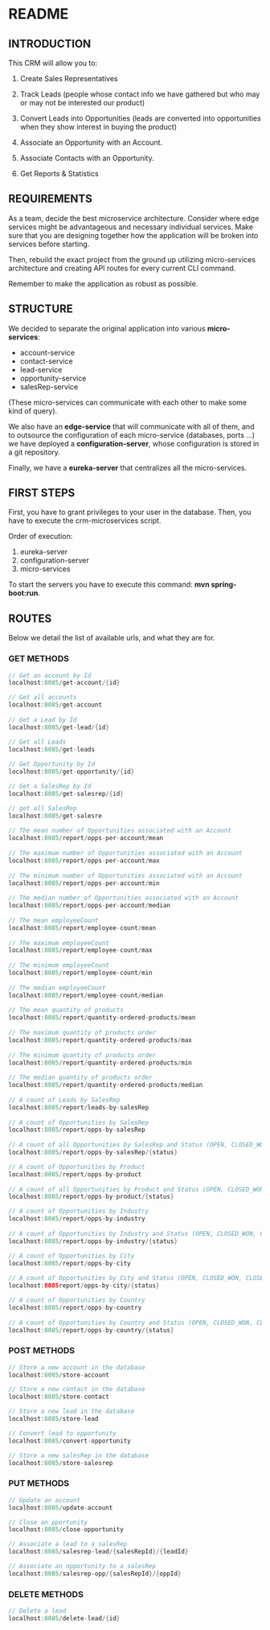 # README



## INTRODUCTION

This CRM will allow you to:


1. Create Sales Representatives

2. Track Leads (people whose contact info we have gathered but who may or may not be interested our product)

3. Convert Leads into Opportunities (leads are converted into opportunities when they show interest in buying the product)

4. Associate an Opportunity with an Account.

5. Associate Contacts with an Opportunity.

6. Get Reports & Statistics


## REQUIREMENTS

As a team, decide the best microservice architecture. Consider where edge services might be advantageous and necessary individual services. Make sure that you are designing together how the application will be broken into services before starting.

Then, rebuild the exact project from the ground up utilizing micro-services architecture and creating API routes for every current CLI command. 

Remember to make the application as robust as possible.



## STRUCTURE

We decided to separate the original application into various **micro-services**:

- account-service
- contact-service
- lead-service
- opportunity-service
- salesRep-service

(These micro-services can communicate with each other to make some kind of query).

We also have an **edge-service** that will communicate with all of them, and to outsource the configuration of each micro-service (databases, ports ...) we have deployed a **configuration-server**, whose configuration is stored in a git repository.

Finally, we have a **eureka-server** that centralizes all the micro-services.



## FIRST STEPS

First, you have to grant privileges to your user in the database. Then, you have to execute the crm-microservices script.

Order of execution:

1. eureka-server
2. configuration-server
3. micro-services

To start the servers you have to execute this command: **mvn spring-boot:run**.



## ROUTES

Below we detail the list of available urls, and what they are for.

### GET METHODS

```java
// Get an account by Id
localhost:8085/get-account/{id}

// Get all accounts
localhost:8085/get-account
    
// Get a Lead by Id
localhost:8085/get-lead/{id}

// Get all Leads
localhost:8085/get-leads
    
// Get Opportunity by Id
localhost:8085/get-opportunity/{id}

// Get a SalesRep by Id
localhost:8085/get-salesrep/{id}

// get all SalesRep
localhost:8085/get-salesre
    
// The mean number of Opportunities associated with an Account   
localhost:8085/report/opps-per-account/mean
    
// The maximum number of Opportunities associated with an Account
localhost:8085/report/opps-per-account/max
    
// The minimum number of Opportunities associated with an Account
localhost:8085/report/opps-per-account/min
    
// The median number of Opportunities associated with an Account
localhost:8085/report/opps-per-account/median
    
// The mean employeeCount
localhost:8085/report/employee-count/mean
    
// The maximum employeeCount
localhost:8085/report/employee-count/max
    
// The minimum employeeCount
localhost:8085/report/employee-count/min
    
// The median employeeCount
localhost:8085/report/employee-count/median
    
// The mean quantity of products
localhost:8085/report/quantity-ordered-products/mean
    
// The maximum quantity of products order
localhost:8085/report/quantity-ordered-products/max
    
// The minimum quantity of products order 
localhost:8085/report/quantity-ordered-products/min
    
// The median quantity of products order
localhost:8085/report/quantity-ordered-products/median
    
// A count of Leads by SalesRep
localhost:8085/report/leads-by-salesRep
    
// A count of Opportunities by SalesRep
localhost:8085/report/opps-by-salesRep
    
// A count of all Opportunities by SalesRep and Status (OPEN, CLOSED_WON, CLOSED_LOST)
localhost:8085/report/opps-by-salesRep/{status}

// A count of Opportunities by Product
localhost:8085/report/opps-by-product
    
// A count of all Opportunities by Product and Status (OPEN, CLOSED_WON, CLOSED_LOST)
localhost:8085/report/opps-by-product/{status}

// A count of Opportunities by Industry
localhost:8085/report/opps-by-industry
    
// A count of Opportunities by Industry and Status (OPEN, CLOSED_WON, CLOSED_LOST)
localhost:8085/report/opps-by-industry/{status}

// A count of Opportunities by City
localhost:8085/report/opps-by-city
    
// A count of Opportunities by City and Status (OPEN, CLOSED_WON, CLOSED_LOST)
localhost:8085report/opps-by-city/{status}

// A count of Opportunities by Country
localhost:8085/report/opps-by-country
    
// A count of Opportunities by Country and Status (OPEN, CLOSED_WON, CLOSED_LOST)
localhost:8085/report/opps-by-country/{status}
```



### POST METHODS

```java
// Store a new account in the database
localhost:8085/store-account

// Store a new contact in the database
localhost:8085/store-contact

// Store a new lead in the database
localhost:8085/store-lead

// Convert lead to opportunity
localhost:8085/convert-opportunity

// Store a new salesRep in the database
localhost:8085/store-salesrep
```



### PUT METHODS

```java
// Update an account
localhost:8085/update-account

// Close an pportunity
localhost:8085/close-opportunity

// Associate a lead to a salesRep
localhost:8085/salesrep-lead/{salesRepId}/{leadId}

// Associate an opportunity to a salesRep
localhost:8085/salesrep-opp/{salesRepId}/{oppId}
```



### DELETE METHODS

```java
// Delete a lead 
localhost:8085/delete-lead/{id}
```













